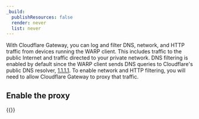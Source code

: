 ```yaml
---
_build:
  publishResources: false
  render: never
  list: never
---
```


With Cloudflare Gateway, you can log and filter DNS, network, and HTTP traffic from devices running the WARP client. This includes traffic to the public Internet and traffic directed to your private network. DNS filtering is enabled by default since the WARP client sends DNS queries to Cloudflare's public DNS resolver, [1.1.1.1](/1.1.1.1/). To enable network and HTTP filtering, you will need to allow Cloudflare Gateway to proxy that traffic.

## Enable the proxy

{{<render file="tunnel/_enable-gateway-proxy.md" productFolder="cloudflare-one">}}
